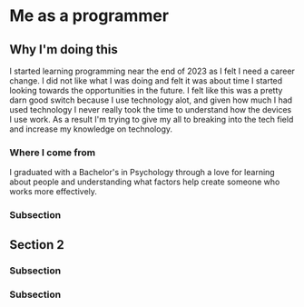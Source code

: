 # Me as a programmer

## Why I'm doing this 
I started learning programming near the end of 2023 as I felt I need a career change. I did not like what I was doing and 
felt it was about time I started looking towards the opportunities in the future. I felt like this was a pretty darn good switch 
because I use technology alot, and given how much I had used technology I never really took the time to understand how the devices 
I use work. As a result I'm trying to give my all to breaking into the tech field and increase my knowledge on technology. 
### Where I come from 
I graduated with a Bachelor's in Psychology through a love for learning about people and understanding what factors help 
create someone who works more effectively. 


### Subsection

## Section 2

### Subsection

### Subsection
